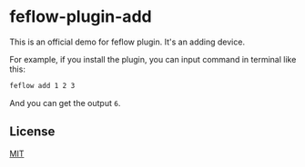 # feflow-plugin-add

This is an official demo for feflow plugin. It's an adding device.

For example, if you install the plugin, you can input command in terminal like this:

```sh
feflow add 1 2 3
```

And you can get the output `6`.

## License

[MIT](https://tldrlegal.com/license/mit-license)